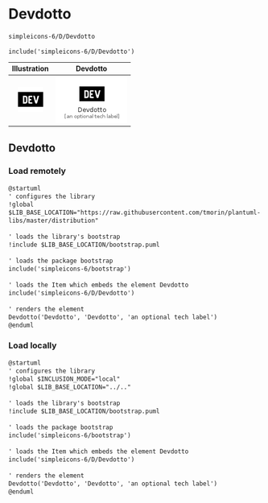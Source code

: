 # Devdotto


```text
simpleicons-6/D/Devdotto
```

```text
include('simpleicons-6/D/Devdotto')
```



| Illustration | Devdotto |
| :---: | :---: |
| ![illustration for Illustration](../../simpleicons-6/D/Devdotto.png) | ![illustration for Devdotto](../../simpleicons-6/D/Devdotto.Local.png) |




## Devdotto

### Load remotely
```plantuml
@startuml
' configures the library
!global $LIB_BASE_LOCATION="https://raw.githubusercontent.com/tmorin/plantuml-libs/master/distribution"

' loads the library's bootstrap
!include $LIB_BASE_LOCATION/bootstrap.puml

' loads the package bootstrap
include('simpleicons-6/bootstrap')

' loads the Item which embeds the element Devdotto
include('simpleicons-6/D/Devdotto')

' renders the element
Devdotto('Devdotto', 'Devdotto', 'an optional tech label')
@enduml
```

### Load locally
```plantuml
@startuml
' configures the library
!global $INCLUSION_MODE="local"
!global $LIB_BASE_LOCATION="../.."

' loads the library's bootstrap
!include $LIB_BASE_LOCATION/bootstrap.puml

' loads the package bootstrap
include('simpleicons-6/bootstrap')

' loads the Item which embeds the element Devdotto
include('simpleicons-6/D/Devdotto')

' renders the element
Devdotto('Devdotto', 'Devdotto', 'an optional tech label')
@enduml
```

